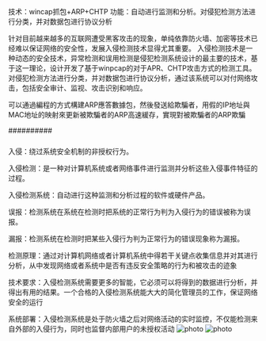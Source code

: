 技术：wincap抓包+ARP+CHTP
功能：自动进行监测和分析。对侵犯检测方法进行分类，并对数据包进行协议分析



针对目前越来越多的互联网遭受黑客攻击的现象，单纯依靠防火墙、加密等技术已经难以保证网络的安全性，发展入侵检测技术显得尤其重要。
入侵检测技术是一种动态的安全技术，异常检测和误用检测是侵犯检测系统设计的最主要的技术，基于这一理论，设计开发了基于winpcap的对于APR、CHTP攻击方式的检测工具。
对侵犯检测方法进行分类，并对数据包进行协议分析，通过该系统可以对付网络攻击，包括安全审计、监视、攻击识别和响应。






可以通過編程的方式構建ARP應答數據包，然後發送給欺騙者，用假的IP地址與MAC地址的映射來更新被欺騙者的ARP高速緩存，實現對被欺騙者的ARP欺騙  



##########
#####
入侵：绕过系统安全机制的非授权行为。

入侵检测：是一种对计算机系统或者网络事件进行监测并分析这些入侵事件特征的过程。

入侵检测系统：自动进行这种监测和分析过程的软件或硬件产品。

误报：检测系统在系统在检测时把系统的正常行为判为入侵行为的错误被称为误报。

漏报：检测系统在检测时把某些入侵行为判为正常行为的错误现象称为漏报。

检测原理：通过对计算机网络或者计算机系统中得若干关键点收集信息并对其进行分析，从中发现网络或者系统中是否有违反安全策略的行为和被攻击的迹象

技术要求：入侵检测系统需要更多的智能，它必须可以将得到的数据进行分析，并得出有用的结果。一个合格的入侵检测系统能大大的简化管理员的工作，保证网络安全的运行

系统部署：入侵检测系统是处于防火墙之后对网络活动的实时监控，不仅能检测来自外部的入侵行为，同时也监督内部用户的未授权活动
![photo](https://github.com/KaryKim/C/blob/master/71.png)
![photo](https://github.com/KaryKim/C/blob/master/991.png)

